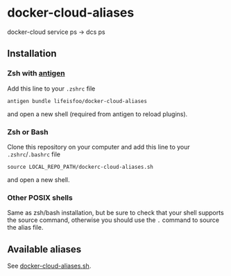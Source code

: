 # docker-cloud-aliases

docker-cloud service ps -> dcs ps

## Installation
   
### Zsh with [antigen](https://github.com/zsh-users/antigen)

Add this line to your `.zshrc` file

    antigen bundle lifeisfoo/docker-cloud-aliases

and open a new shell (required from antigen to reload plugins).

### Zsh or Bash

Clone this repository on your computer and add this line to your `.zshrc`/`.bashrc` file

    source LOCAL_REPO_PATH/dockerc-cloud-aliases.sh
    
and open a new shell.

### Other POSIX shells

Same as zsh/bash installation, but be sure to check that your shell supports the source command,
otherwise you should use the `.` command to source the alias file.

## Available aliases

See [docker-cloud-aliases.sh](/blob/master/docker-cloud-aliases.sh).
